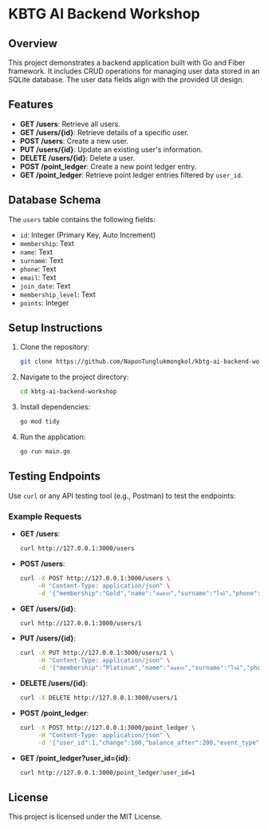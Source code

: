 # KBTG AI Backend Workshop

## Overview
This project demonstrates a backend application built with Go and Fiber framework. It includes CRUD operations for managing user data stored in an SQLite database. The user data fields align with the provided UI design.

## Features
- **GET /users**: Retrieve all users.
- **GET /users/{id}**: Retrieve details of a specific user.
- **POST /users**: Create a new user.
- **PUT /users/{id}**: Update an existing user's information.
- **DELETE /users/{id}**: Delete a user.
- **POST /point_ledger**: Create a new point ledger entry.
- **GET /point_ledger**: Retrieve point ledger entries filtered by `user_id`.

## Database Schema
The `users` table contains the following fields:
- `id`: Integer (Primary Key, Auto Increment)
- `membership`: Text
- `name`: Text
- `surname`: Text
- `phone`: Text
- `email`: Text
- `join_date`: Text
- `membership_level`: Text
- `points`: Integer

## Setup Instructions
1. Clone the repository:
   ```bash
   git clone https://github.com/NaponTunglukmongkol/kbtg-ai-backend-workshop.git
   ```

2. Navigate to the project directory:
   ```bash
   cd kbtg-ai-backend-workshop
   ```

3. Install dependencies:
   ```bash
   go mod tidy
   ```

4. Run the application:
   ```bash
   go run main.go
   ```

## Testing Endpoints
Use `curl` or any API testing tool (e.g., Postman) to test the endpoints:

### Example Requests
- **GET /users**:
  ```bash
  curl http://127.0.0.1:3000/users
  ```

- **POST /users**:
  ```bash
  curl -X POST http://127.0.0.1:3000/users \
       -H "Content-Type: application/json" \
       -d '{"membership":"Gold","name":"สมชาย","surname":"ใจดี","phone":"081-234-5678","email":"somchai@example.com","join_date":"2025-10-17","membership_level":"Gold","points":15420}'
  ```

- **GET /users/{id}**:
  ```bash
  curl http://127.0.0.1:3000/users/1
  ```

- **PUT /users/{id}**:
  ```bash
  curl -X PUT http://127.0.0.1:3000/users/1 \
       -H "Content-Type: application/json" \
       -d '{"membership":"Platinum","name":"สมชาย","surname":"ใจดี","phone":"081-234-5678","email":"somchai@example.com","join_date":"2025-10-17","membership_level":"Platinum","points":20000}'
  ```

- **DELETE /users/{id}**:
  ```bash
  curl -X DELETE http://127.0.0.1:3000/users/1
  ```

- **POST /point_ledger**:
  ```bash
  curl -X POST http://127.0.0.1:3000/point_ledger \
       -H "Content-Type: application/json" \
       -d '{"user_id":1,"change":100,"balance_after":200,"event_type":"transfer_in","transfer_id":123,"reference":"Order123","metadata":"{\"key\":\"value\"}","created_at":"2025-10-17T10:00:00Z"}'
  ```

- **GET /point_ledger?user_id={id}**:
  ```bash
  curl http://127.0.0.1:3000/point_ledger?user_id=1
  ```

## License
This project is licensed under the MIT License.